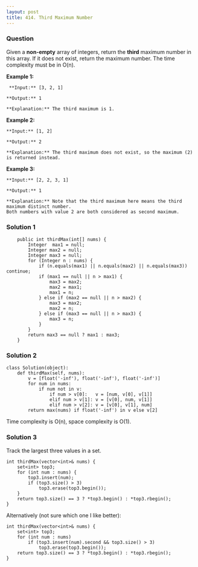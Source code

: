 ```yaml
---
layout: post
title: 414. Third Maximum Number
---
```

### Question
Given a **non-empty** array of integers, return the **third** maximum number
in this array. If it does not exist, return the maximum number. The time
complexity must be in O(n).

 **Example 1:**  

    
    
     **Input:** [3, 2, 1]
    
    **Output:** 1
    
    **Explanation:** The third maximum is 1.
    

**Example 2:**  

    
    
    **Input:** [1, 2]
    
    **Output:** 2
    
    **Explanation:** The third maximum does not exist, so the maximum (2) is returned instead.
    

**Example 3:**  

    
    
    **Input:** [2, 2, 3, 1]
    
    **Output:** 1
    
    **Explanation:** Note that the third maximum here means the third maximum distinct number.
    Both numbers with value 2 are both considered as second maximum.
    

### Solution 1
    
    
        public int thirdMax(int[] nums) {
            Integer  max1 = null;
            Integer max2 = null;
            Integer max3 = null;
            for (Integer n : nums) {
                if (n.equals(max1) || n.equals(max2) || n.equals(max3)) continue;
                if (max1 == null || n > max1) {
                    max3 = max2;
                    max2 = max1;
                    max1 = n;
                } else if (max2 == null || n > max2) {
                    max3 = max2;
                    max2 = n;
                } else if (max3 == null || n > max3) {
                    max3 = n;
                }
            }
            return max3 == null ? max1 : max3;
        }
    


### Solution 2
    
    
    class Solution(object):
        def thirdMax(self, nums):
            v = [float('-inf'), float('-inf'), float('-inf')]
            for num in nums:
                if num not in v:
                    if num > v[0]:   v = [num, v[0], v[1]]
                    elif num > v[1]: v = [v[0], num, v[1]]
                    elif num > v[2]: v = [v[0], v[1], num]
            return max(nums) if float('-inf') in v else v[2]
    

Time complexity is O(n), space complexity is O(1).


### Solution 3
Track the largest three values in a set.

    
    
    int thirdMax(vector<int>& nums) {
        set<int> top3;
        for (int num : nums) {
            top3.insert(num);
            if (top3.size() > 3)
                top3.erase(top3.begin());
        }
        return top3.size() == 3 ? *top3.begin() : *top3.rbegin();
    }
    

Alternatively (not sure which one I like better):

    
    
    int thirdMax(vector<int>& nums) {
        set<int> top3;
        for (int num : nums)
            if (top3.insert(num).second && top3.size() > 3)
                top3.erase(top3.begin());
        return top3.size() == 3 ? *top3.begin() : *top3.rbegin();
    }



